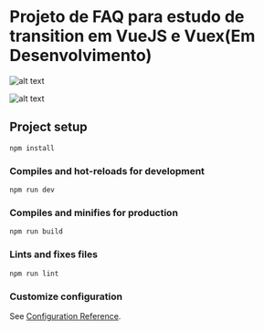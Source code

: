 # Projeto de FAQ para estudo de transition em VueJS e Vuex(Em Desenvolvimento)

![alt text](https://i.imgur.com/ZHEcnmt.png)

![alt text](https://i.imgur.com/epf4k6A.png)



## Project setup
```
npm install
```

### Compiles and hot-reloads for development
```
npm run dev
```

### Compiles and minifies for production
```
npm run build
```

### Lints and fixes files
```
npm run lint
```

### Customize configuration
See [Configuration Reference](https://cli.vuejs.org/config/).
